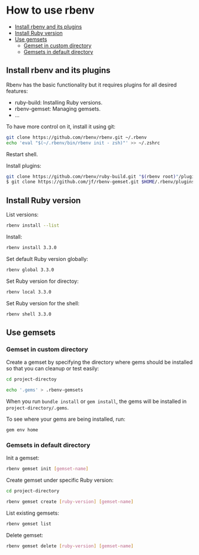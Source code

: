 # How to use rbenv

<!-- TOC -->
- [Install rbenv and its plugins](#install-rbenv-and-its-plugins)
- [Install Ruby version](#install-ruby-version)
- [Use gemsets](#use-gemsets)
  - [Gemset in custom directory](#gemset-in-custom-directory)
  - [Gemsets in default directory](#gemsets-in-default-directory)
<!-- /TOC -->

## Install rbenv and its plugins

Rbenv has the basic functionality but it requires plugins for all desired features:

- ruby-build: Installing Ruby versions.
- rbenv-gemset: Managing gemsets.
- ...

To have more control on it, install it using git:

```bash
git clone https://github.com/rbenv/rbenv.git ~/.rbenv
echo 'eval "$(~/.rbenv/bin/rbenv init - zsh)"' >> ~/.zshrc
```

Restart shell.

Install plugins:

```bash
git clone https://github.com/rbenv/ruby-build.git "$(rbenv root)"/plugins/ruby-build
$ git clone https://github.com/jf/rbenv-gemset.git $HOME/.rbenv/plugins/rbenv-gemset
```

## Install Ruby version

List versions:

```bash
rbenv install --list
```

Install:

```bash
rbenv install 3.3.0
```

Set default Ruby version globally:

```bash
rbenv global 3.3.0
```

Set Ruby version for directoy:

```bash
rbenv local 3.3.0
```

Set Ruby version for the shell:

```bash
rbenv shell 3.3.0
```

## Use gemsets

### Gemset in custom directory

Create a gemset by specifying the directory where gems should be installed so that you can cleanup or test easily:

```bash
cd project-directoy

echo '.gems' > .rbenv-gemsets
```

When you run `bundle install` or `gem install`, the gems will be installed in `project-directory/.gems`.

To see where your gems are being installed, run:

```bash
gem env home
```

### Gemsets in default directory

Init a gemset:

```bash
rbenv gemset init [gemset-name]
```

Create gemset under specific Ruby version:

```bash
cd project-directory

rbenv gemset create [ruby-version] [gemset-name]
```

List existing gemsets:

```bash
rbenv gemset list
```

Delete gemset:

```bash
rbenv gemset delete [ruby-version] [gemset-name]
```
